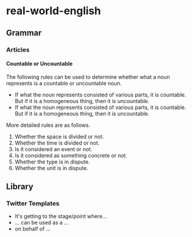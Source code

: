 # real-world-english

## Grammar
### Articles
#### Countable or Uncountable

The following rules can be used to determine whether what a noun represents is a countable or uncountable noun.

* If what the noun represents consisted of various parts, it is countable. But if it is a homogeneous thing, then it is uncountable.
* If what the noun represents consisted of various parts, it is countable. But if it is a homogeneous thing, then it is uncountable.

More detailed rules are as follows.
1. Whether the space is divided or not.
1. Whether the time is divided or not.
1. Is it considered an event or not.
1. Is it considered as something concrete or not.
1. Whether the type is in dispute.
1. Whether the unit is in dispute.

## Library
### Twitter Templates
* It's getting to the stage/point where...
* ... can be used as a ...
* on behalf of ...
